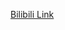 [Bilibili Link](https://www.bilibili.com/video/BV16LqKYmEAr/?vd_source=c801aa3fac0e6e97b0df71f74a8b25bd&__readwiseLocation=)